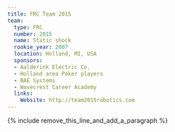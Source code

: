 ```yaml
---
title: FRC Team 2015
team:
  type: FRC
  number: 2015
  name: Static shock
  rookie_year: 2007
  location: Holland, MI, USA
  sponsors:
  - Aalderink Electric Co.
  - Holland area Poker players
  - BAE Systems
  - Wavecrest Career Academy
  links:
    Website: http://team2015robotics.com
---
```


{% include remove_this_line_and_add_a_paragraph %}